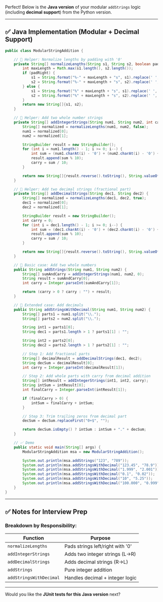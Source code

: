 Perfect! Below is the **Java version** of your modular `addStrings` logic (including **decimal support**) from the Python version.

---

## ✅ Java Implementation (Modular + Decimal Support)

```java
public class ModularStringAddition {

    // 🔹 Helper: Normalize lengths by padding with '0'
    private String[] normalizeLengths(String s1, String s2, boolean padRight) {
        int maxLength = Math.max(s1.length(), s2.length());
        if (padRight) {
            s1 = String.format("%-" + maxLength + "s", s1).replace(' ', '0');
            s2 = String.format("%-" + maxLength + "s", s2).replace(' ', '0');
        } else {
            s1 = String.format("%" + maxLength + "s", s1).replace(' ', '0');
            s2 = String.format("%" + maxLength + "s", s2).replace(' ', '0');
        }
        return new String[]{s1, s2};
    }

    // 🔹 Helper: Add two whole number strings
    private String[] addIntegerStrings(String num1, String num2, int carry) {
        String[] normalized = normalizeLengths(num1, num2, false);
        num1 = normalized[0];
        num2 = normalized[1];

        StringBuilder result = new StringBuilder();
        for (int i = num1.length() - 1; i >= 0; i--) {
            int sum = (num1.charAt(i) - '0') + (num2.charAt(i) - '0') + carry;
            result.append(sum % 10);
            carry = sum / 10;
        }

        return new String[]{result.reverse().toString(), String.valueOf(carry)};
    }

    // 🔹 Helper: Add two decimal strings (fractional part)
    private String[] addDecimalStrings(String dec1, String dec2) {
        String[] normalized = normalizeLengths(dec1, dec2, true);
        dec1 = normalized[0];
        dec2 = normalized[1];

        StringBuilder result = new StringBuilder();
        int carry = 0;
        for (int i = dec1.length() - 1; i >= 0; i--) {
            int sum = (dec1.charAt(i) - '0') + (dec2.charAt(i) - '0') + carry;
            result.append(sum % 10);
            carry = sum / 10;
        }

        return new String[]{result.reverse().toString(), String.valueOf(carry)};
    }

    // 🔹 Basic case: Add two whole numbers
    public String addStrings(String num1, String num2) {
        String[] sumAndCarry = addIntegerStrings(num1, num2, 0);
        String result = sumAndCarry[0];
        int carry = Integer.parseInt(sumAndCarry[1]);

        return (carry > 0 ? carry : "") + result;
    }

    // 🔹 Extended case: Add decimals
    public String addStringsWithDecimal(String num1, String num2) {
        String[] parts1 = num1.split("\\.");
        String[] parts2 = num2.split("\\.");

        String int1 = parts1[0];
        String dec1 = parts1.length > 1 ? parts1[1] : "";

        String int2 = parts2[0];
        String dec2 = parts2.length > 1 ? parts2[1] : "";

        // Step 1: Add fractional parts
        String[] decimalResult = addDecimalStrings(dec1, dec2);
        String decSum = decimalResult[0];
        int carry = Integer.parseInt(decimalResult[1]);

        // Step 2: Add whole parts with carry from decimal addition
        String[] intResult = addIntegerStrings(int1, int2, carry);
        String intSum = intResult[0];
        int finalCarry = Integer.parseInt(intResult[1]);

        if (finalCarry > 0) {
            intSum = finalCarry + intSum;
        }

        // Step 3: Trim trailing zeros from decimal part
        decSum = decSum.replaceFirst("0+$", "");

        return decSum.isEmpty() ? intSum : intSum + "." + decSum;
    }

    // ✅ Demo
    public static void main(String[] args) {
        ModularStringAddition msa = new ModularStringAddition();

        System.out.println(msa.addStrings("123", "789"));               // "912"
        System.out.println(msa.addStringsWithDecimal("123.45", "78.9")); // "202.35"
        System.out.println(msa.addStringsWithDecimal("1.999", "2.001")); // "4"
        System.out.println(msa.addStringsWithDecimal("0.1", "0.02"));    // "0.12"
        System.out.println(msa.addStringsWithDecimal("10", "5.25"));     // "15.25"
        System.out.println(msa.addStringsWithDecimal("100.000", "0.999"));// "100.999"
    }
}
```

---

## ✅ Notes for Interview Prep

### Breakdown by Responsibility:

| Function                | Purpose                          |
| ----------------------- | -------------------------------- |
| `normalizeLengths`      | Pads strings left/right with '0' |
| `addIntegerStrings`     | Adds two integer strings (L→R)   |
| `addDecimalStrings`     | Adds decimal strings (R→L)       |
| `addStrings`            | Pure integer addition            |
| `addStringsWithDecimal` | Handles decimal + integer logic  |

---

Would you like the **JUnit tests for this Java version** next?
